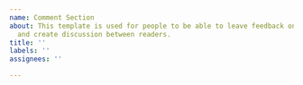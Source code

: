 ```yaml
---
name: Comment Section
about: This template is used for people to be able to leave feedback on my blog post
  and create discussion between readers.
title: ''
labels: ''
assignees: ''

---
```



